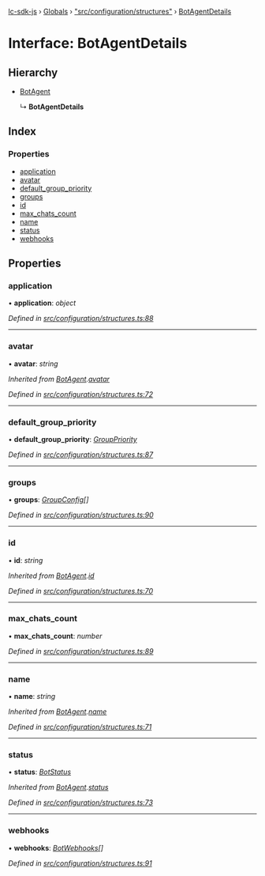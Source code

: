 [lc-sdk-js](../README.md) › [Globals](../globals.md) › ["src/configuration/structures"](../modules/_src_configuration_structures_.md) › [BotAgentDetails](_src_configuration_structures_.botagentdetails.md)

# Interface: BotAgentDetails

## Hierarchy

* [BotAgent](_src_configuration_structures_.botagent.md)

  ↳ **BotAgentDetails**

## Index

### Properties

* [application](_src_configuration_structures_.botagentdetails.md#application)
* [avatar](_src_configuration_structures_.botagentdetails.md#avatar)
* [default_group_priority](_src_configuration_structures_.botagentdetails.md#default_group_priority)
* [groups](_src_configuration_structures_.botagentdetails.md#groups)
* [id](_src_configuration_structures_.botagentdetails.md#id)
* [max_chats_count](_src_configuration_structures_.botagentdetails.md#max_chats_count)
* [name](_src_configuration_structures_.botagentdetails.md#name)
* [status](_src_configuration_structures_.botagentdetails.md#status)
* [webhooks](_src_configuration_structures_.botagentdetails.md#webhooks)

## Properties

###  application

• **application**: *object*

*Defined in [src/configuration/structures.ts:88](https://github.com/livechat/lc-sdk-js/blob/38eeefe/src/configuration/structures.ts#L88)*

___

###  avatar

• **avatar**: *string*

*Inherited from [BotAgent](_src_configuration_structures_.botagent.md).[avatar](_src_configuration_structures_.botagent.md#avatar)*

*Defined in [src/configuration/structures.ts:72](https://github.com/livechat/lc-sdk-js/blob/38eeefe/src/configuration/structures.ts#L72)*

___

###  default_group_priority

• **default_group_priority**: *[GroupPriority](../enums/_src_configuration_structures_.grouppriority.md)*

*Defined in [src/configuration/structures.ts:87](https://github.com/livechat/lc-sdk-js/blob/38eeefe/src/configuration/structures.ts#L87)*

___

###  groups

• **groups**: *[GroupConfig](_src_configuration_structures_.groupconfig.md)[]*

*Defined in [src/configuration/structures.ts:90](https://github.com/livechat/lc-sdk-js/blob/38eeefe/src/configuration/structures.ts#L90)*

___

###  id

• **id**: *string*

*Inherited from [BotAgent](_src_configuration_structures_.botagent.md).[id](_src_configuration_structures_.botagent.md#id)*

*Defined in [src/configuration/structures.ts:70](https://github.com/livechat/lc-sdk-js/blob/38eeefe/src/configuration/structures.ts#L70)*

___

###  max_chats_count

• **max_chats_count**: *number*

*Defined in [src/configuration/structures.ts:89](https://github.com/livechat/lc-sdk-js/blob/38eeefe/src/configuration/structures.ts#L89)*

___

###  name

• **name**: *string*

*Inherited from [BotAgent](_src_configuration_structures_.botagent.md).[name](_src_configuration_structures_.botagent.md#name)*

*Defined in [src/configuration/structures.ts:71](https://github.com/livechat/lc-sdk-js/blob/38eeefe/src/configuration/structures.ts#L71)*

___

###  status

• **status**: *[BotStatus](../enums/_src_configuration_structures_.botstatus.md)*

*Inherited from [BotAgent](_src_configuration_structures_.botagent.md).[status](_src_configuration_structures_.botagent.md#status)*

*Defined in [src/configuration/structures.ts:73](https://github.com/livechat/lc-sdk-js/blob/38eeefe/src/configuration/structures.ts#L73)*

___

###  webhooks

• **webhooks**: *[BotWebhooks](_src_configuration_structures_.botwebhooks.md)[]*

*Defined in [src/configuration/structures.ts:91](https://github.com/livechat/lc-sdk-js/blob/38eeefe/src/configuration/structures.ts#L91)*
